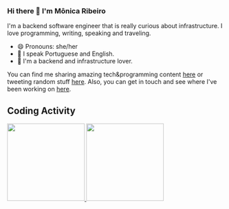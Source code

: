 ### Hi there 👋 I'm Mônica Ribeiro

I'm a backend software engineer that is really curious about infrastructure. I love programming, writing, speaking and traveling. 

- 😄 Pronouns: she/her
- 💬 I speak Portuguese and English.
- 💜 I'm a backend and infrastructure lover.

You can find me sharing amazing tech&programming content [here](https://www.instagram.com/monicaintech/) or tweeting random stuff [here](https://www.twitter.com/monicahrb). Also, you can get in touch and see where I've been working on [here](https://www.linkedin.com/in/monicahelenaribeiro/).

## Coding Activity

<div>
  <a href="https://github.com/monicaribeiro">
  <img height="180em" src="https://github-readme-stats.vercel.app/api?username=monicaribeiro&show_icons=true&theme=dracula&include_all_commits=true&count_private=true"/>
  <img height="180em" src="https://github-readme-stats.vercel.app/api/top-langs/?username=monicaribeiro&layout=compact&langs_count=16&theme=dracula"/>
<div>

